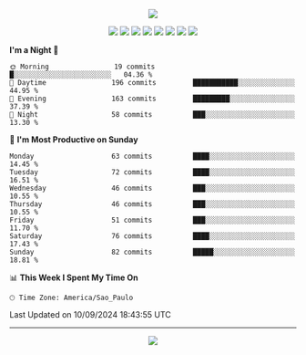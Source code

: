 <p align="center">
  <img src="https://images.unsplash.com/photo-1533134486753-c833f0ed4866?ixlib=rb-4.0.3&ixid=M3wxMjA3fDB8MHxwaG90by1wYWdlfHx8fGVufDB8fHx8fA%3D%3D&auto=format&fit=crop&w=1080&q=80">
</p>
<p align="center">
  <img src="https://img.shields.io/badge/go-%2300ADD8.svg?style=for-the-badge&logo=go&logoColor=white">
  <img src="https://img.shields.io/badge/typescript-%23007ACC.svg?style=for-the-badge&logo=typescript&logoColor=white">
  <img src="https://img.shields.io/badge/node.js-6DA55F?style=for-the-badge&logo=node.js&logoColor=white">
  <img src="https://img.shields.io/badge/python-3670A0?style=for-the-badge&logo=python&logoColor=ffdd54">
  <img src="https://img.shields.io/badge/html5-%23E34F26.svg?style=for-the-badge&logo=html5&logoColor=white">
  <img src="https://img.shields.io/badge/css3-%231572B6.svg?style=for-the-badge&logo=css3&logoColor=white">
  <img src="https://img.shields.io/badge/tailwindcss-%2338B2AC.svg?style=for-the-badge&logo=tailwind-css&logoColor=white">
  <img src="https://img.shields.io/badge/AWS-%23FF9900.svg?style=for-the-badge&logo=amazon-aws&logoColor=white">
</p>

<!--START_SECTION:waka-->
**I'm a Night 🦉** 

```text
🌞 Morning                19 commits          █░░░░░░░░░░░░░░░░░░░░░░░░   04.36 % 
🌆 Daytime                196 commits         ███████████░░░░░░░░░░░░░░   44.95 % 
🌃 Evening                163 commits         █████████░░░░░░░░░░░░░░░░   37.39 % 
🌙 Night                  58 commits          ███░░░░░░░░░░░░░░░░░░░░░░   13.30 % 
```
📅 **I'm Most Productive on Sunday** 

```text
Monday                   63 commits          ████░░░░░░░░░░░░░░░░░░░░░   14.45 % 
Tuesday                  72 commits          ████░░░░░░░░░░░░░░░░░░░░░   16.51 % 
Wednesday                46 commits          ███░░░░░░░░░░░░░░░░░░░░░░   10.55 % 
Thursday                 46 commits          ███░░░░░░░░░░░░░░░░░░░░░░   10.55 % 
Friday                   51 commits          ███░░░░░░░░░░░░░░░░░░░░░░   11.70 % 
Saturday                 76 commits          ████░░░░░░░░░░░░░░░░░░░░░   17.43 % 
Sunday                   82 commits          █████░░░░░░░░░░░░░░░░░░░░   18.81 % 
```


📊 **This Week I Spent My Time On** 

```text
🕑︎ Time Zone: America/Sao_Paulo
```


 Last Updated on 10/09/2024 18:43:55 UTC
<!--END_SECTION:waka-->

---
<p align="center">
  <img src="https://visitcount.itsvg.in/api?id=OrlatoDev&icon=0&color=12">
</p>
